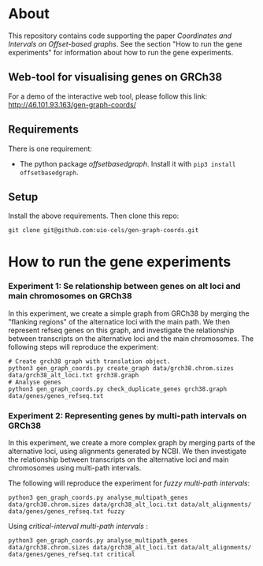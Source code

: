 # About
This repository contains code supporting the paper _Coordinates and Intervals on Offset-based graphs_.
See the section "How to run the gene experiments" for information about how to run the gene experiments.

## Web-tool for visualising genes on GRCh38

For a demo of the interactive web tool, please follow this link:  http://46.101.93.163/gen-graph-coords/

## Requirements
There is one requirement:
* The python package _offsetbasedgraph_. Install it with `pip3 install offsetbasedgraph`.
## Setup
Install the above requirements. Then clone this repo:

```
git clone git@github.com:uio-cels/gen-graph-coords.git
```

# How to run the gene experiments

### Experiment 1: Se relationship between genes on alt loci and main chromosomes on GRCh38
In this experiment, we create a simple graph from GRCh38 by
merging the "flanking regions" of the alternatice loci with the main path.
We then represent refseq genes on this graph, and investigate the relationship between transcripts on the alternative loci and the main chromosomes.
The following steps will reproduce the experiment:

```
# Create grch38 graph with translation object.
python3 gen_graph_coords.py create_graph data/grch38.chrom.sizes data/grch38_alt_loci.txt grch38.graph
# Analyse genes
python3 gen_graph_coords.py check_duplicate_genes grch38.graph data/genes/genes_refseq.txt
```

### Experiment 2: Representing genes by multi-path intervals on GRCh38
In this experiment, we create a more complex graph by merging parts of the alternative loci, using alignments generated by NCBI. We then investigate the relationship between transcripts on the alternative loci and main chromosomes using multi-path intervals.

The following will reproduce the experiment for *fuzzy multi-path intervals*:

```
python3 gen_graph_coords.py analyse_multipath_genes data/grch38.chrom.sizes data/grch38_alt_loci.txt data/alt_alignments/ data/genes/genes_refseq.txt fuzzy
```

Using *critical-interval multi-path intervals* :
```
python3 gen_graph_coords.py analyse_multipath_genes data/grch38.chrom.sizes data/grch38_alt_loci.txt data/alt_alignments/ data/genes/genes_refseq.txt critical
```

